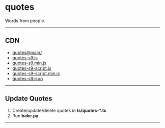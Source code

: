 # quotes

Words from people.

---

## CDN

- [quotes@main/](https://cdn.jsdelivr.net/gh/etrusci-org/quotes@main/)
- [quotes-s9.js](https://cdn.jsdelivr.net/gh/etrusci-org/quotes@main/js/quotes-s9.js)
- [quotes-s9.min.js](https://cdn.jsdelivr.net/gh/etrusci-org/quotes@main/js/quotes-s9.min.js)
- [quotes-s9-script.js](https://cdn.jsdelivr.net/gh/etrusci-org/quotes@main/js/quotes-s9-script.js)
- [quotes-s9-script.min.js](https://cdn.jsdelivr.net/gh/etrusci-org/quotes@main/js/quotes-s9-script.min.js)
- [quotes-s9.json](https://cdn.jsdelivr.net/gh/etrusci-org/quotes@main/json/quotes-s9.json)

---

## Update Quotes

1. Create/update/delete quotes in **ts/quotes-*.ts**
2. Run **bake.py**

---
